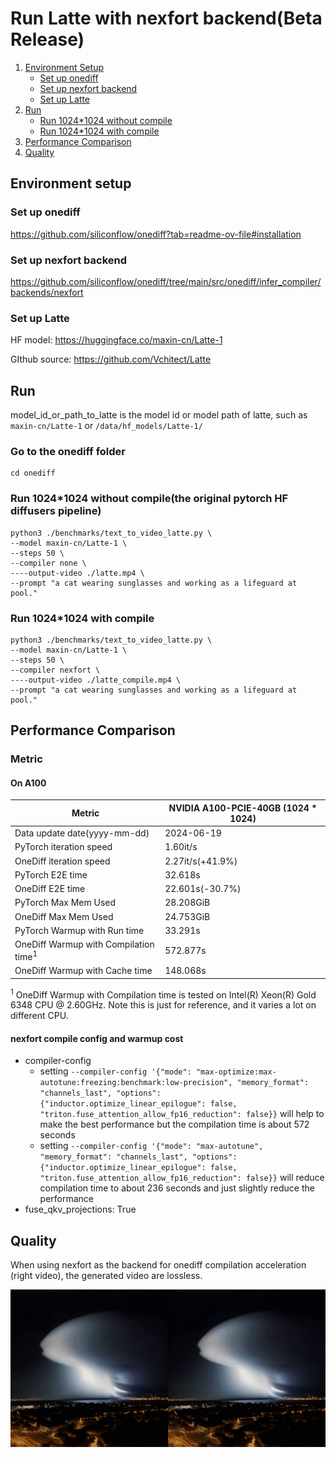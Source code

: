 # Run Latte with nexfort backend(Beta Release)


1. [Environment Setup](#environment-setup)
   - [Set up onediff](#set-up-onediff)
   - [Set up nexfort backend](#set-up-nexfort-backend)
   - [Set up Latte](#set-up-latte)
2. [Run](#run)
   - [Run 1024*1024 without compile](#run-10241024-without-compile)
   - [Run 1024*1024 with compile](#run-10241024-with-compile)
3. [Performance Comparison](#performance-comparison)
4. [Quality](#quality)

## Environment setup
### Set up onediff
https://github.com/siliconflow/onediff?tab=readme-ov-file#installation

### Set up nexfort backend
https://github.com/siliconflow/onediff/tree/main/src/onediff/infer_compiler/backends/nexfort

### Set up Latte
HF model: https://huggingface.co/maxin-cn/Latte-1

GIthub source: https://github.com/Vchitect/Latte

## Run
model_id_or_path_to_latte is the model id or model path of latte, such as `maxin-cn/Latte-1` or `/data/hf_models/Latte-1/`

### Go to the onediff folder
```
cd onediff
```

### Run 1024*1024 without compile(the original pytorch HF diffusers pipeline)
```
python3 ./benchmarks/text_to_video_latte.py \
--model maxin-cn/Latte-1 \
--steps 50 \
--compiler none \
----output-video ./latte.mp4 \
--prompt "a cat wearing sunglasses and working as a lifeguard at pool."
```

### Run 1024*1024 with compile
```
python3 ./benchmarks/text_to_video_latte.py \
--model maxin-cn/Latte-1 \
--steps 50 \
--compiler nexfort \
----output-video ./latte_compile.mp4 \
--prompt "a cat wearing sunglasses and working as a lifeguard at pool."
```

## Performance Comparison

### Metric

#### On A100
| Metric                                           | NVIDIA A100-PCIE-40GB (1024 * 1024) |
| ------------------------------------------------ | ----------------------------------- |
| Data update date(yyyy-mm-dd)                     | 2024-06-19                          |
| PyTorch iteration speed                          | 1.60it/s                            |
| OneDiff iteration speed                          | 2.27it/s(+41.9%)                    |
| PyTorch E2E time                                 | 32.618s                             |
| OneDiff E2E time                                 | 22.601s(-30.7%)                     |
| PyTorch Max Mem Used                             | 28.208GiB                           |
| OneDiff Max Mem Used                             | 24.753GiB                           |
| PyTorch Warmup with Run time                     | 33.291s                             |
| OneDiff Warmup with Compilation time<sup>1</sup> | 572.877s                            |
| OneDiff Warmup with Cache time                   | 148.068s                            |

 <sup>1</sup> OneDiff Warmup with Compilation time is tested on Intel(R) Xeon(R) Gold 6348 CPU @ 2.60GHz. Note this is just for reference, and it varies a lot on different CPU.

#### nexfort compile config and warmup cost
- compiler-config 
  - setting `--compiler-config '{"mode": "max-optimize:max-autotune:freezing:benchmark:low-precision", "memory_format": "channels_last", "options": {"inductor.optimize_linear_epilogue": false, "triton.fuse_attention_allow_fp16_reduction": false}}` will help to make the best performance but the compilation time is about 572 seconds
  - setting `--compiler-config '{"mode": "max-autotune", "memory_format": "channels_last", "options": {"inductor.optimize_linear_epilogue": false, "triton.fuse_attention_allow_fp16_reduction": false}}` will reduce compilation time to about 236 seconds and just slightly reduce the performance
- fuse_qkv_projections: True

## Quality

When using nexfort as the backend for onediff compilation acceleration (right video), the generated video are lossless.

<p align="center">
<img src="../../../imgs/latte_nexfort.gif">
</p>
